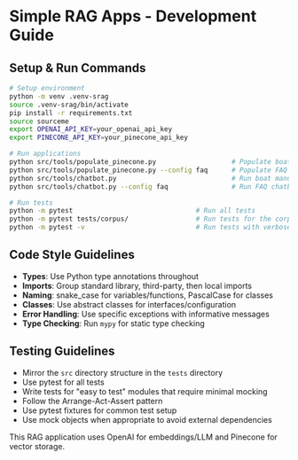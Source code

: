 # Simple RAG Apps - Development Guide

## Setup & Run Commands
```bash
# Setup environment
python -m venv .venv-srag
source .venv-srag/bin/activate
pip install -r requirements.txt
source sourceme
export OPENAI_API_KEY=your_openai_api_key
export PINECONE_API_KEY=your_pinecone_api_key

# Run applications
python src/tools/populate_pinecone.py                   # Populate boat manuals vector DB (default)
python src/tools/populate_pinecone.py --config faq      # Populate FAQ vector DB
python src/tools/chatbot.py                             # Run boat manual chatbot (default)
python src/tools/chatbot.py --config faq                # Run FAQ chatbot

# Run tests
python -m pytest                               # Run all tests
python -m pytest tests/corpus/                 # Run tests for the corpus module
python -m pytest -v                            # Run tests with verbose output
```

## Code Style Guidelines
- **Types**: Use Python type annotations throughout
- **Imports**: Group standard library, third-party, then local imports
- **Naming**: snake_case for variables/functions, PascalCase for classes
- **Classes**: Use abstract classes for interfaces/configuration
- **Error Handling**: Use specific exceptions with informative messages
- **Type Checking**: Run `mypy` for static type checking

## Testing Guidelines
- Mirror the `src` directory structure in the `tests` directory
- Use pytest for all tests
- Write tests for "easy to test" modules that require minimal mocking
- Follow the Arrange-Act-Assert pattern
- Use pytest fixtures for common test setup
- Use mock objects when appropriate to avoid external dependencies

This RAG application uses OpenAI for embeddings/LLM and Pinecone for vector storage.